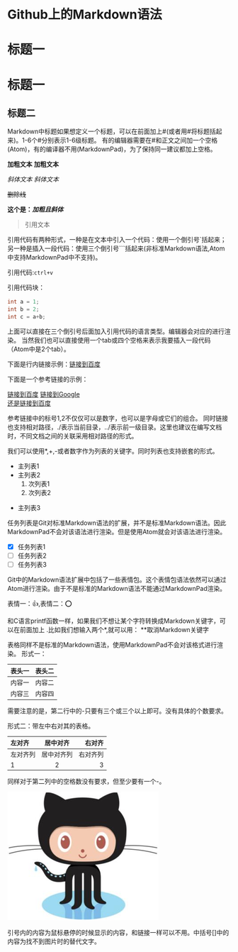 # Github上的Markdown语法

# 标题一
# 标题一 #
## 标题二
Markdown中标题如果想定义一个标题，可以在前面加上#(或者用#将标题括起来)。1-6个#分别表示1-6级标题。
有的编辑器需要在#和正文之间加一个空格(Atom)，有的编译器不用(MarkdownPad)，为了保持同一建议都加上空格。

**加粗文本**
__加粗文本__

*斜体文本*
_斜体文本_

~~删除线~~

**这个是：_加粗且斜体_**

>引用文本

引用代码有两种形式，一种是在文本中引入一个代码：使用一个倒引号`括起来；
另一种是插入一段代码：使用三个倒引号```括起来(非标准Markdown语法,Atom中支持MarkdownPad中不支持)。

引用代码:`ctrl+v`

引用代码块：

``` Java
int a = 1;
int b = 2;
int c = a+b;
```

上面可以直接在三个倒引号后面加入引用代码的语言类型。编辑器会对应的进行渲染。
当然我们也可以直接使用一个tab或四个空格来表示我要插入一段代码（Atom中是2个tab）。

下面是行内链接示例：[链接到百度](https://www.baidu.com "百度")

下面是一个参考链接的示例：

[链接到百度][1]
[链接到Google][2]  
[还是链接到百度][1]

[1]:https://www.baidu.com  
[2]:https://www.google.com

参考链接中的标号1,2不仅仅可以是数字，也可以是字母或它们的组合。
同时链接也支持相对路径，./表示当前目录，../表示前一级目录。这里也建议在编写文档时，不同文档之间的关联采用相对路径的形式。

我们可以使用*,+,-或者数字作为列表的关键字。同时列表也支持嵌套的形式。

- 主列表1
- 主列表2
  1. 次列表1
  2. 次列表2
+ 主列表3

任务列表是Git对标准Markdown语法的扩展，并不是标准Markdown语法。因此MarkdownPad不会对该语法进行渲染。但是使用Atom就会对该语法进行渲染。

- [x] 任务列表1
- [ ] 任务列表2
- [ ] 任务列表3

Git中的Markdown语法扩展中包括了一些表情包。这个表情包语法依然可以通过Atom进行渲染。由于不是标准的Markdown语法不能通过MarkdownPad渲染。

表情一：:+1:,表情二：:o:

和C语言printf函数一样，如果我们不想让某个字符转换成Markdown关键字，可以在前面加上 .比如我们想输入两个*,就可以用：
\*\*取消Markdown关键字

表格同样不是标准的Markdown语法，使用MarkdownPad不会对该格式进行渲染。
形式一：

|表头一|表头二|  
|------|---|
|内容一|内容二|
|内容三|内容四|

需要注意的是，第二行中的-只要有三个或三个以上即可。没有具体的个数要求。

形式二：带左中右对其的表格。

|左对齐|居中对齐|右对齐|
|:-    |:------:|-:|
|左对齐列|居中对齐列|右对齐列|
|1|2|3|

同样对于第二列中的空格数没有要求，但至少要有一个-。


![GitHub Logo](./Octocat.jpg "Octocat.jpg")  

引号内的内容为鼠标悬停的时候显示的内容，和链接一样可以不用。中括号[]中的内容为找不到图片时的替代文字。
